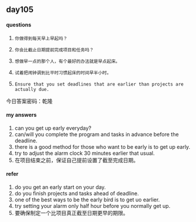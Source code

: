 ## day105

#### questions

1.     你做得到每天早上早起吗？

2.     你会比截止日期提前完成项目和任务吗？

3.     想做早一点的那个人，有个最好的办法就是早点起床。

4.     试着把闹钟调到比平时习惯起床的时间早半小时。

5.     Ensure that you set deadlines that are earlier than projects are actually due.

今日答案密码：乾隆

#### my answers

1. can you get up early everyday?
2. can/will you complete the program  and tasks in advance before the deadline.
3. there is a good method for those who want to be early is to get up early.
4. try to adjust the alarm clock 30 minutes earlier that usual.
5. 在项目结束之前，保证自己提前设置了截至完成日期。

#### refer

1. do you get an early start on your day.
2. do you finish projects and tasks ahead of deadline.
3. one of the best ways to be the early bird is to get uo earlier.
4. try setting your alarm only half hour before you normally get up.
5. 要确保制定一个比项目真正截至日期更早的期限。
